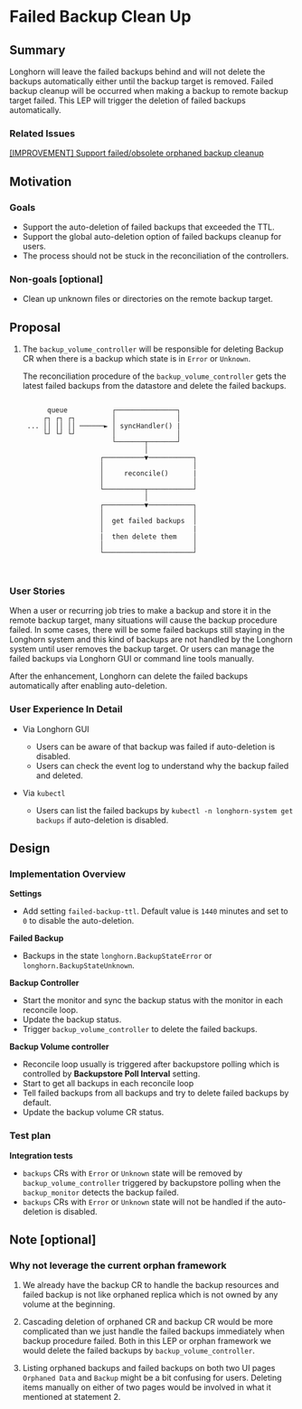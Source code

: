 # Failed Backup Clean Up

## Summary

Longhorn will leave the failed backups behind and will not delete the backups automatically either until the backup target is removed. Failed backup cleanup will be occurred when making a backup to remote backup target failed. This LEP will trigger the deletion of failed backups automatically.

### Related Issues

[[IMPROVEMENT] Support failed/obsolete orphaned backup cleanup](https://github.com/longhorn/longhorn/issues/3898)

## Motivation

### Goals

- Support the auto-deletion of failed backups that exceeded the TTL.
- Support the global auto-deletion option of failed backups cleanup for users.
- The process should not be stuck in the reconciliation of the controllers.

### Non-goals [optional]

- Clean up unknown files or directories on the remote backup target.

## Proposal

1. The `backup_volume_controller` will be responsible for deleting Backup CR when there is a backup which state is in `Error` or `Unknown`.

    The reconciliation procedure of the `backup_volume_controller` gets the latest failed backups from the datastore and delete the failed backups.

    ```text

          queue           ┌───────────────┐
         ┌┐ ┌┐ ┌┐         │               │
     ... ││ ││ ││ ──────► │ syncHandler() |
         └┘ └┘ └┘         │               │
                          └───────┬───────┘
                                  │
                       ┌──────────▼───────────┐
                       │                      │
                       │     reconcile()      |
                       │                      │
                       └──────────┬───────────┘
                                  │
                       ┌──────────▼───────────┐
                       │                      │
                       │  get failed backups  │
                       │                      |
                       |  then delete them    │
                       │                      │
                       └──────────────────────┘



    ```

### User Stories

When a user or recurring job tries to make a backup and store it in the remote backup target, many situations will cause the backup procedure failed. In some cases, there will be some failed backups still staying in the Longhorn system and this kind of backups are not handled by the Longhorn system until user removes the backup target. Or users can manage the failed backups via Longhorn GUI or command line tools manually.

After the enhancement, Longhorn can delete the failed backups automatically after enabling auto-deletion.

### User Experience In Detail

- Via Longhorn GUI
  - Users can be aware of that backup was failed if auto-deletion is disabled.
  - Users can check the event log to understand why the backup failed and deleted.

- Via `kubectl`
  - Users can list the failed backups by `kubectl -n longhorn-system get backups` if auto-deletion is disabled.

## Design

### Implementation Overview

**Settings**

- Add setting `failed-backup-ttl`. Default value is `1440` minutes and set to `0` to disable the auto-deletion.

**Failed Backup**

- Backups in the state `longhorn.BackupStateError` or `longhorn.BackupStateUnknown`.

**Backup Controller**

- Start the monitor and sync the backup status with the monitor in each reconcile loop.
- Update the backup status.
- Trigger `backup_volume_controller` to delete the failed backups.

**Backup Volume controller**

- Reconcile loop usually is triggered after backupstore polling which is controlled by **Backupstore Poll Interval** setting.
- Start to get all backups in each reconcile loop
- Tell failed backups from all backups and try to delete failed backups by default.
- Update the backup volume CR status.

### Test plan

**Integration tests**

- `backups` CRs with `Error` or `Unknown` state will be removed by `backup_volume_controller` triggered by backupstore polling when the `backup_monitor` detects the backup failed.
- `backups` CRs with `Error` or `Unknown` state will not be handled if the auto-deletion is disabled.

## Note [optional]

### Why not leverage the current orphan framework

1. We already have the backup CR to handle the backup resources and failed backup is not like orphaned replica which is not owned by any volume at the beginning.

2. Cascading deletion of orphaned CR and backup CR would be more complicated than we just handle the failed backups immediately when backup procedure failed. Both in this LEP or orphan framework we would delete the failed backups by `backup_volume_controller`.

3. Listing orphaned backups and failed backups on both two UI pages `Orphaned Data` and `Backup` might be a bit confusing for users. Deleting items manually on either of two pages would be involved in what it mentioned at statement 2.
